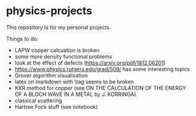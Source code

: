 # physics-projects
 
This repository is for my personal projects. 

Things to do:
- LAPW copper calcuation is broken
- some more density functional problems
- look at the effect of defects (https://arxiv.org/pdf/1812.06201)
- https://www.physics.rutgers.edu/grad/509/ has some interesting topics
- Grover algorithm visualisation
- latex on markdown with \tag seems to be broken
- KKR method for copper (see ON THE CALCULATION OF THE ENERGY OF A BLOCH WAVE IN A METAL by J. KORRINGA)
- classical scattering  
- Hartree Fock stuff (see notebook)